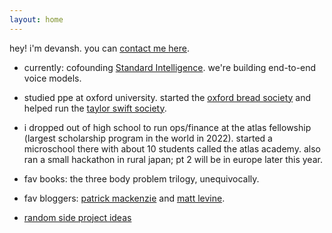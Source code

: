 ```yaml
---
layout: home
---
```


hey! i'm devansh. you can <a href="mailto:hello@devanshpanda.com">contact me here</a>.

- currently: cofounding <a href="https://stdint.com">Standard Intelligence</a>. we're building end-to-end voice models.
- studied ppe at oxford university. started the <a href="https://www.instagram.com/oxfordbreadsoc/">oxford bread society</a> and helped run the <a href="https://www.instagram.com/oxfordswiftsoc/">taylor swift society</a>.
- i dropped out of high school to run ops/finance at the atlas fellowship (largest scholarship program in the world in 2022). started a microschool there with about 10 students called the atlas academy. also ran a small hackathon in rural japan; pt 2 will be in europe later this year.

- fav books: the three body problem trilogy, unequivocally.

- fav bloggers: [patrick mackenzie](https://www.bitsaboutmoney.com/) and [matt levine](https://www.bloomberg.com/opinion/authors/ARbTQlRLRjE/matthew-s-levine).

- [random side project ideas](https://docs.google.com/document/d/e/2PACX-1vS9IgNvrH5CCywQjFzXXG2jDCyP4EdIQBl0k1YdrbAoaZM6zce4lZBgj_nnBJQHXC5YnBS0j6l4ccK5/pub)
